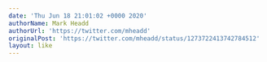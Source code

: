 ```yaml
---
date: 'Thu Jun 18 21:01:02 +0000 2020'
authorName: Mark Headd
authorUrl: 'https://twitter.com/mheadd'
originalPost: 'https://twitter.com/mheadd/status/1273722413742784512'
layout: like
---
```

